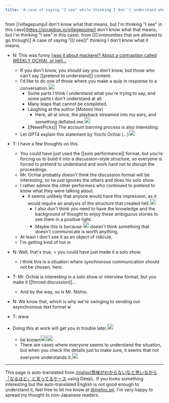 ```yaml
---
title: 'A case of saying "I see" while thinking I don''t understand what you mean.'
---
```


from [/villagepump/I don't know what that means, but I'm thinking "I see" in this case](https://scrapbox.io/villagepump/I don't know what that means, but I'm thinking "I see" in this case).
from  [[Communities that are allowed to go through]]
A case of saying "[[I see]]" thinking I don't know what it means.
- N: This was funny [[was it about mackerel? About a contraption called WEEKLY OCHIAI, or hell...](https://ken-horimoto.com/20181228115315/)
    - If you don't know, you should say you don't know, but those who can't say [[pretend to understand]] content.
    - I'd like to do one of those where you make a quip in response to a conversation.<img src='https://scrapbox.io/api/pages/villagepump/基素/icon' alt='/villagepump/基素.icon' height="19.5"/>
        - Some parts I think I understand what you're trying to say, and some parts I don't understand at all.
        - Many leaps that cannot be completed.
        - Laughing at the author [Motomi Hori
            - Here, all at once, the playback streamed into my ears, and something deflated me.<img src='https://scrapbox.io/api/pages/villagepump/はるひ/icon' alt='/villagepump/はるひ.icon' height="19.5"/>
        - [[NewsPicks]] The account banning process is also interesting.
    - Let GPT4 explain this statement by Yoichi Ochiai (...)<img src='https://scrapbox.io/api/pages/villagepump/nishio/icon' alt='/villagepump/nishio.icon' height="19.5"/>

- T: I have a few thoughts on this.
    - You could have just used the [[solo performance]] format, but you're forcing us to build it into a discussion-style structure, so everyone is forced to pretend to understand and work hard not to disrupt the proceedings.
    - Mr. Ochiai probably doesn't think the discussion format will be interesting, so he just ignores the others and does his solo show.
    - I rather admire the other performers who continued to pretend to know what they were talking about.
        - It seems unlikely that anyone would have this impression, as it would require an analysis of the structure that created hell.<img src='https://scrapbox.io/api/pages/villagepump/基素/icon' alt='/villagepump/基素.icon' height="19.5"/>
            - I also don't think you need to have the knowledge and the background of thought to enjoy these ambiguous stories to see them in a positive light.
            - Maybe this is because <img src='https://scrapbox.io/api/pages/villagepump/basic/icon' alt='/villagepump/basic.icon' height="19.5"/> doesn't think something that doesn't communicate is worth anything.
    - At least I don't see it as an object of ridicule.
    - I'm getting kind of hot w

- N: Well, that's true, > you could have just made it a solo show.
    - I think this is a situation where synchronous communication should not be chosen, here.
- T: Mr. Ochiai is interesting in a solo show or interview format, but you make it [[forced discussion]]...
    - And by the way, so is Mr. Nishio.
- N: We know that, which is why we're swinging to sending out asynchronous text format w
- T: www

- Doing this at work will get you in trouble later.<img src='https://scrapbox.io/api/pages/villagepump/inajob/icon' alt='/villagepump/inajob.icon' height="19.5"/>
    - be known<img src='https://scrapbox.io/api/pages/villagepump/久住哲/icon' alt='/villagepump/久住哲.icon' height="19.5"/><img src='https://scrapbox.io/api/pages/villagepump/kidooom/icon' alt='/villagepump/kidooom.icon' height="19.5"/>
    - There are cases where everyone seems to understand the situation, but when you check the details just to make sure, it seems that not everyone understands it.<img src='https://scrapbox.io/api/pages/villagepump/kidooom/icon' alt='/villagepump/kidooom.icon' height="19.5"/>

---
This page is auto-translated from [/nishio/意味がわからないなと思いながら「なるほど」と言ってるケース](https://scrapbox.io/nishio/意味がわからないなと思いながら「なるほど」と言ってるケース) using DeepL. If you looks something interesting but the auto-translated English is not good enough to understand it, feel free to let me know at [@nishio_en](https://twitter.com/nishio_en). I'm very happy to spread my thought to non-Japanese readers.